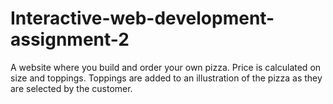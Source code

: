 # Interactive-web-development-assignment-2
A website where you build and order your own pizza. Price is calculated on size and toppings. Toppings are added to an illustration of the pizza as they are selected by the customer.
